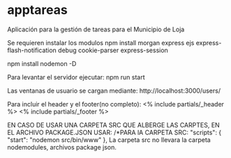 # apptareas
Aplicación para la gestión de tareas para el Municipio de Loja

Se requieren instalar los modulos 
npm install morgan express ejs express-flash-notification debug cookie-parser express-session

npm install nodemon -D


Para levantar el servidor ejecutar: npm run start


Las ventanas de usuario se cargan mediante: http://localhost:3000/users/<direccion>

Para incluir el header y el footer(no completo):
<% include partials/_header %>
<% include partials/_footer %>

EN CASO DE USAR UNA CARPETA SRC QUE ALBERGE LAS CARPTES, EN EL ARCHIVO PACKAGE.JSON USAR:
    /*PARA lA CARPETA SRC: 
    "scripts": {
    "start": "nodemon src/bin/www"
    },
La carpeta src no llevara la carpeta nodemodules, archivos package json. 
